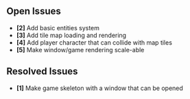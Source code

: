 ## Open Issues ##

+ **[2]** Add basic entities system
+ **[3]** Add tile map loading and rendering
+ **[4]** Add player character that can collide with map tiles
+ **[5]** Make window/game rendering scale-able


## Resolved Issues ##

+ **[1]** Make game skeleton with a window that can be opened